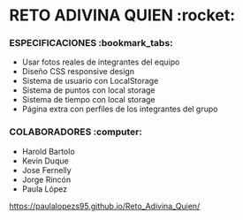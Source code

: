 <h1>RETO ADIVINA QUIEN :rocket: </h1>
<h3>ESPECIFICACIONES :bookmark_tabs:</h3>

<ul>
    <li>Usar fotos reales de integrantes del equipo</li>
    <li>Diseño CSS responsive design</li>
    <li>Sistema de usuario con LocalStorage</li>
    <li>Sistema de puntos con local storage</li>
    <li>Sistema de tiempo con local storage</li>
    <li>Página extra con perfiles de los integrantes del grupo</li>
</ul>

<h3>COLABORADORES :computer:</h3>
<ul>
    <li>Harold Bartolo</li>
    <li>Kevin Duque</li>
    <li>Jose Fernelly</li>
    <li>Jorge Rincón</li>
    <li>Paula López</li>
</ul>

https://paulalopezs95.github.io/Reto_Adivina_Quien/





